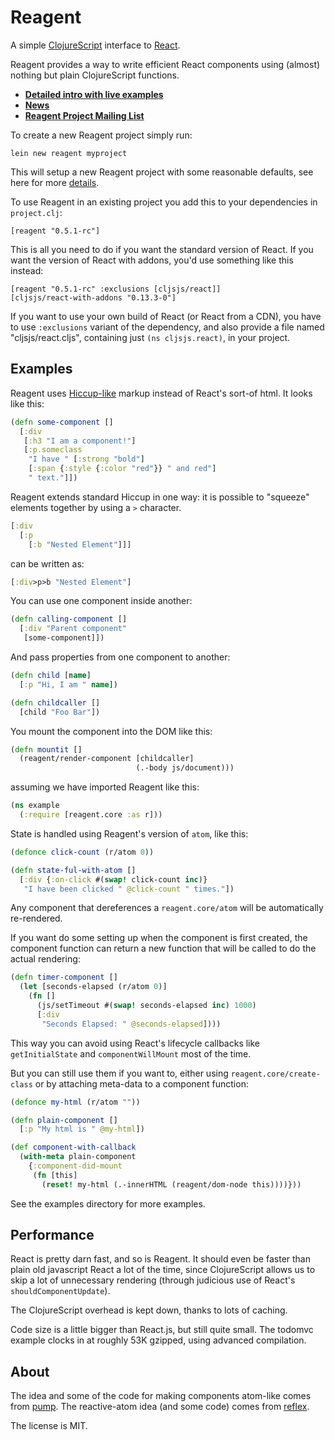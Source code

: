 
# Reagent

A simple [ClojureScript](http://github.com/clojure/clojurescript) interface to [React](http://facebook.github.io/react/).

Reagent provides a way to write efficient React components using (almost) nothing but plain ClojureScript functions.

  * **[Detailed intro with live examples](http://reagent-project.github.io/)**
  * **[News](http://reagent-project.github.io/news/index.html)**
  * **[Reagent Project Mailing List](https://groups.google.com/forum/#!forum/reagent-project)**

To create a new Reagent project simply run:

    lein new reagent myproject
    
This will setup a new Reagent project with some reasonable defaults, see here for more [details](https://github.com/reagent-project/reagent-template). 

To use Reagent in an existing project you add this to your dependencies in `project.clj`:

    [reagent "0.5.1-rc"]

This is all you need to do if you want the standard version of React. If you want the version of React with addons, you'd use something like this instead:

    [reagent "0.5.1-rc" :exclusions [cljsjs/react]]
    [cljsjs/react-with-addons "0.13.3-0"]

If you want to use your own build of React (or React from a CDN), you have to use `:exclusions` variant of the dependency, and also provide a file named "cljsjs/react.cljs", containing just `(ns cljsjs.react)`, in your project.


## Examples

Reagent uses [Hiccup-like](https://github.com/weavejester/hiccup) markup instead of React's sort-of html. It looks like this:

```clj
(defn some-component []
  [:div
   [:h3 "I am a component!"]
   [:p.someclass 
    "I have " [:strong "bold"]
    [:span {:style {:color "red"}} " and red"]
    " text."]])
```

Reagent extends standard Hiccup in one way: it is possible to "squeeze" elements together by using a `>` character.

```clj
[:div
  [:p
    [:b "Nested Element"]]]
```
      
can be written as:
      
```clj
[:div>p>b "Nested Element"]
```        

You can use one component inside another:

```clj
(defn calling-component []
  [:div "Parent component"
   [some-component]])
```

And pass properties from one component to another:

```clj
(defn child [name]
  [:p "Hi, I am " name])

(defn childcaller []
  [child "Foo Bar"])
```

You mount the component into the DOM like this:

```clj
(defn mountit []
  (reagent/render-component [childcaller]
                            (.-body js/document)))
```

assuming we have imported Reagent like this:

```clj
(ns example
  (:require [reagent.core :as r]))
```

State is handled using Reagent's version of `atom`, like this:

```clj
(defonce click-count (r/atom 0))

(defn state-ful-with-atom []
  [:div {:on-click #(swap! click-count inc)}
   "I have been clicked " @click-count " times."])
```

Any component that dereferences a `reagent.core/atom` will be automatically re-rendered.

If you want do some setting up when the component is first created, the component function can return a new function that will be called to do the actual rendering:

```clj
(defn timer-component []
  (let [seconds-elapsed (r/atom 0)]
    (fn []
      (js/setTimeout #(swap! seconds-elapsed inc) 1000)
      [:div
       "Seconds Elapsed: " @seconds-elapsed])))
```

This way you can avoid using React's lifecycle callbacks like `getInitialState` and `componentWillMount` most of the time.

But you can still use them if you want to, either using `reagent.core/create-class` or by attaching meta-data to a component function:

```clj
(defonce my-html (r/atom ""))

(defn plain-component []
  [:p "My html is " @my-html])

(def component-with-callback
  (with-meta plain-component
    {:component-did-mount
     (fn [this]
       (reset! my-html (.-innerHTML (reagent/dom-node this))))}))
```

See the examples directory for more examples.


## Performance

React is pretty darn fast, and so is Reagent. It should even be faster than plain old javascript React a lot of the time, since ClojureScript allows us to skip a lot of unnecessary rendering (through judicious use of React's `shouldComponentUpdate`).

The ClojureScript overhead is kept down, thanks to lots of caching.

Code size is a little bigger than React.js, but still quite small. The todomvc example clocks in at roughly 53K gzipped, using advanced compilation.


## About

The idea and some of the code for making components atom-like comes from [pump](https://github.com/piranha/pump). The reactive-atom idea (and some code) comes from [reflex](https://github.com/lynaghk/reflex).

The license is MIT.
